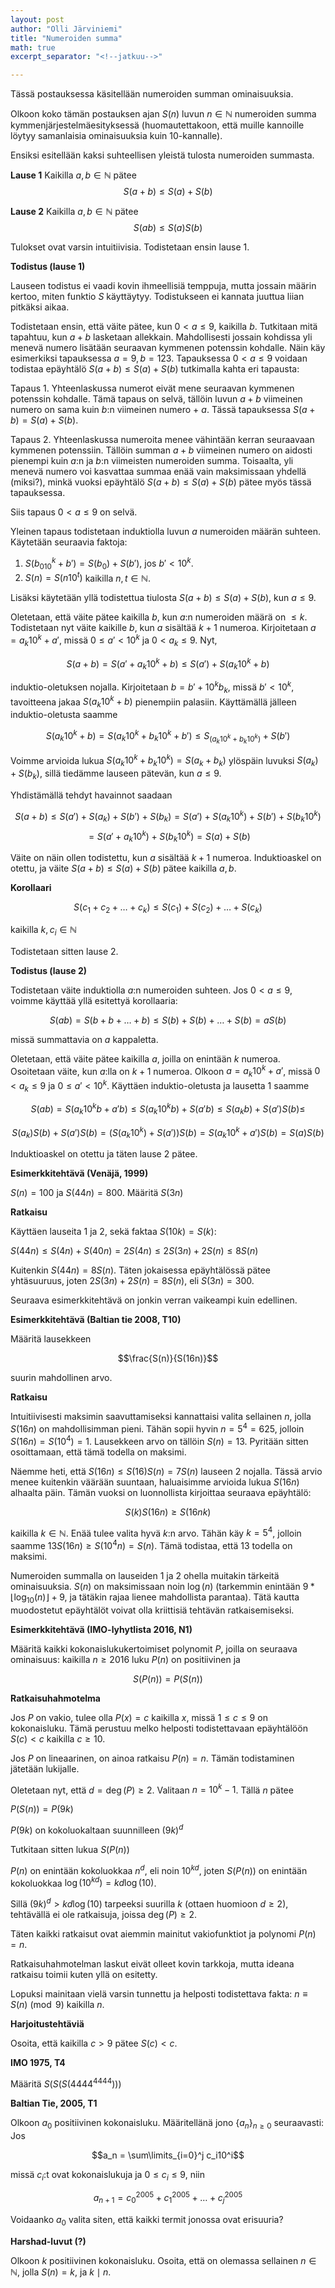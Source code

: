 ```yaml
---
layout: post
author: "Olli Järviniemi"
title: "Numeroiden summa"
math: true
excerpt_separator: "<!--jatkuu-->"

---
```


Tässä postauksessa käsitellään numeroiden summan ominaisuuksia.

<!--jatkuu-->

Olkoon koko tämän postauksen ajan $S(n)$ luvun $n \in \mathbb{N}$ numeroiden summa kymmenjärjestelmäesityksessä (huomautettakoon, että muille kannoille löytyy samanlaisia ominaisuuksia kuin 10-kannalle).

Ensiksi esitellään kaksi suhteellisen yleistä tulosta numeroiden summasta.


**Lause 1**
Kaikilla $a, b \in \mathbb{N}$ pätee $$S(a+b) \le S(a) + S(b)$$

**Lause 2**
Kaikilla $a, b \in \mathbb{N}$ pätee $$S(ab) \le S(a)S(b)$$

Tulokset ovat varsin intuitiivisia. Todistetaan ensin lause 1.

**Todistus (lause 1)**

Lauseen todistus ei vaadi kovin ihmeellisiä temppuja, mutta jossain määrin kertoo, miten funktio $S$ käyttäytyy. Todistukseen ei kannata juuttua liian pitkäksi aikaa.

Todistetaan ensin, että väite pätee, kun $0 < a \le 9$, kaikilla $b$. Tutkitaan mitä tapahtuu, kun $a+b$ lasketaan allekkain. Mahdollisesti jossain kohdissa yli menevä numero lisätään seuraavan kymmenen potenssin kohdalle. Näin käy esimerkiksi tapauksessa $a = 9, b = 123$. Tapauksessa $0 < a \le 9$ voidaan todistaa epäyhtälö $S(a+b) \le S(a) + S(b)$ tutkimalla kahta eri tapausta:

Tapaus 1. Yhteenlaskussa numerot eivät mene seuraavan kymmenen potenssin kohdalle. Tämä tapaus on selvä, tällöin luvun $a+b$ viimeinen numero on sama kuin $b$:n viimeinen numero + $a$. Tässä tapauksessa $S(a+b) = S(a) + S(b)$.

Tapaus 2. Yhteenlaskussa numeroita menee vähintään kerran seuraavaan kymmenen potenssiin. Tällöin summan $a+b$ viimeinen numero on aidosti pienempi kuin $a$:n ja $b:$n viimeisten numeroiden summa. Toisaalta, yli menevä numero voi kasvattaa summaa enää vain maksimissaan yhdellä (miksi?), minkä vuoksi epäyhtälö $S(a+b) \le S(a) + S(b)$ pätee myös tässä tapauksessa.

Siis tapaus $0 < a \le 9$ on selvä.

Yleinen tapaus todistetaan induktiolla luvun $a$ numeroiden määrän suhteen. Käytetään seuraavia faktoja:
1. $S(b_010^k + b') = S(b_0) + S(b')$, jos $b' < 10^k$.
2. $S(n) = S(n10^t)$ kaikilla $n, t \in \mathbb{N}$.

Lisäksi käytetään yllä todistettua tiulosta $S(a+b) \le S(a) + S(b)$, kun $a \le 9$.

Oletetaan, että väite pätee kaikilla $b$, kun $a$:n numeroiden määrä on $\le k$. Todistetaan nyt väite kaikille $b$, kun $a$ sisältää $k+1$ numeroa. Kirjoitetaan $a = a_k10^k + a'$, missä $0 \le a' < 10^k$ ja $0 < a_k \le 9$. Nyt,

$$S(a+b) = S(a' + a_k10^k + b) \le S(a') + S(a_k10^k + b)$$

induktio-oletuksen nojalla. Kirjoitetaan $b = b' + 10^kb_k$, missä $b' < 10^k$, tavoitteena jakaa $S(a_k10^k + b)$ pienempiin palasiin. Käyttämällä jälleen induktio-oletusta saamme

$$S(a_k10^k + b) = S(a_k10^k + b_k10^k + b') \le S_(a_k10^k + b_k10^k) + S(b')$$

Voimme arvioida lukua $S(a_k10^k + b_k10^k) = S(a_k + b_k)$ ylöspäin luvuksi $S(a_k) + S(b_k)$, sillä tiedämme lauseen pätevän, kun $a \le 9$.

Yhdistämällä tehdyt havainnot saadaan

$$S(a+b) \le S(a') + S(a_k) + S(b') + S(b_k) = S(a') + S(a_k10^k) + S(b') + S(b_k10^k)$$ $$= S(a' + a_k10^k) + S(b_k10^k) = S(a) + S(b)$$

Väite on näin ollen todistettu, kun $a$ sisältää $k+1$ numeroa. Induktioaskel on otettu, ja väite $S(a+b) \le S(a) + S(b)$ pätee kaikilla $a, b$.

**Korollaari**

$$S(c_1 + c_2 + \ldots + c_k) \le S(c_1) + S(c_2) + \ldots + S(c_k)$$

kaikilla $k, c_i \in \mathbb{N}$


Todistetaan sitten lause 2.

**Todistus (lause 2)**

Todistetaan väite induktiolla $a$:n numeroiden suhteen. Jos $0 < a \le 9$, voimme käyttää yllä esitettyä korollaaria:

$$S(ab) = S(b + b + \ldots + b) \le S(b) + S(b) + \ldots + S(b) = aS(b)$$

missä summattavia on $a$ kappaletta.

Oletetaan, että väite pätee kaikilla $a$, joilla on enintään $k$ numeroa. Osoitetaan väite, kun $a$:lla on $k+1$ numeroa. Olkoon $a = a_k10^k + a'$, missä $0 < a_k \le 9$ ja $0 \le a' < 10^k$. Käyttäen induktio-oletusta ja lausetta 1 saamme

$$S(ab) = S(a_k10^kb + a'b) \le S(a_k10^kb) + S(a'b) \le S(a_kb) + S(a')S(b)
\le $$

$$S(a_k)S(b) + S(a')S(b) = (S(a_k10^k) + S(a'))S(b) = S(a_k10^k + a')S(b) = S(a)S(b) $$

Induktioaskel on otettu ja täten lause 2 pätee.

**Esimerkkitehtävä (Venäjä, 1999)**

$S(n) = 100$ ja $S(44n) = 800$. Määritä $S(3n)$

**Ratkaisu**

Käyttäen lauseita 1 ja 2, sekä faktaa $S(10k) = S(k)$:

$S(44n) \le S(4n) + S(40n) = 2S(4n) \le 2S(3n) + 2S(n) \le 8S(n)$

Kuitenkin $S(44n) = 8S(n)$. Täten jokaisessa epäyhtälössä pätee yhtäsuuruus, joten $2S(3n) + 2S(n) = 8S(n)$, eli $S(3n) = 300$.

Seuraava esimerkkitehtävä on jonkin verran vaikeampi kuin edellinen.

**Esimerkkitehtävä (Baltian tie 2008, T10)**

Määritä lausekkeen

$$\frac{S(n)}{S(16n)}$$

suurin mahdollinen arvo.

**Ratkaisu**

Intuitiivisesti maksimin saavuttamiseksi kannattaisi valita sellainen $n$, jolla $S(16n)$ on mahdollisimman pieni. Tähän sopii hyvin $n = 5^4 = 625$, jolloin $S(16n) = S(10^4) = 1$. Lausekkeen arvo on tällöin $S(n) = 13$. Pyritään sitten osoittamaan, että tämä todella on maksimi.

Näemme heti, että $S(16n) \le S(16)S(n) = 7S(n)$ lauseen 2 nojalla. Tässä arvio menee kuitenkin väärään suuntaan, haluaisimme arvioida lukua $S(16n)$ alhaalta päin. Tämän vuoksi on luonnollista kirjoittaa seuraava epäyhtälö:

$$S(k)S(16n) \ge S(16nk)$$

kaikilla $k \in \mathbb{N}$. Enää tulee valita hyvä $k$:n arvo. Tähän käy $k = 5^4$, jolloin saamme $13S(16n) \ge S(10^4n) = S(n)$. Tämä todistaa, että $13$ todella on maksimi.


Numeroiden summalla on lauseiden 1 ja 2 ohella muitakin tärkeitä ominaisuuksia. $S(n)$ on maksimissaan noin $\log(n)$ (tarkemmin enintään $9* \lfloor \log_{10}(n) \rfloor + 9$, ja tätäkin rajaa lienee mahdollista parantaa). Tätä kautta muodostetut epäyhtälöt voivat olla kriittisiä tehtävän ratkaisemiseksi.

**Esimerkkitehtävä (IMO-lyhytlista 2016, N1)**

Määritä kaikki kokonaislukukertoimiset polynomit $P$, joilla on seuraava ominaisuus: kaikilla $n \ge 2016$ luku $P(n)$ on positiivinen ja

$$S(P(n)) = P(S(n))$$

**Ratkaisuhahmotelma**

Jos $P$ on vakio, tulee olla $P(x) = c$ kaikilla $x$, missä $1 \le c \le 9$ on kokonaisluku. Tämä perustuu melko helposti todistettavaan epäyhtälöön $S(c) < c$ kaikilla $c \ge 10$.

Jos $P$ on lineaarinen, on ainoa ratkaisu $P(n) = n$. Tämän todistaminen jätetään lukijalle.

Oletetaan nyt, että $d = \deg(P) \ge 2$. Valitaan $n = 10^k - 1$. Tällä $n$ pätee

$P(S(n)) = P(9k)$

$P(9k)$ on kokoluokaltaan suunnilleen $(9k)^d$

Tutkitaan sitten lukua $S(P(n))$

$P(n)$ on enintään kokoluokkaa $n^d$, eli noin $10^{kd}$, joten $S(P(n))$ on enintään kokoluokkaa $\log(10^{kd}) = kd \log(10)$.

Sillä $(9k)^d > kd \log(10)$ tarpeeksi suurilla $k$ (ottaen huomioon $d \ge 2$), tehtävällä ei ole ratkaisuja, joissa $\deg(P) \ge 2$.

Täten kaikki ratkaisut ovat aiemmin mainitut vakiofunktiot ja polynomi $P(n) = n$.

Ratkaisuhahmotelman laskut eivät olleet kovin tarkkoja, mutta ideana ratkaisu toimii kuten yllä on esitetty.

Lopuksi mainitaan vielä varsin tunnettu ja helposti todistettava fakta: $n \equiv S(n) \pmod{9}$ kaikilla $n$.

**Harjoitustehtäviä**

Osoita, että kaikilla $c > 9$ pätee $S(c) < c$.

**IMO 1975, T4**

Määritä $S(S(S(4444^{4444})))$

**Baltian Tie, 2005, T1**

Olkoon $a_0$ positiivinen kokonaisluku. Määritellänä jono $\lbrace a_n \rbrace_{n \ge 0}$ seuraavasti: Jos


$$a_n = \sum\limits_{i=0}^j c_i10^i$$

missä $c_i$:t ovat kokonaislukuja ja $0 \le c_i \le 9$, niin

$$a_{n+1} = c_0^{2005} + c_1^{2005} + \ldots + c_j^{2005}$$

Voidaanko $a_0$ valita siten, että kaikki termit jonossa ovat erisuuria?

**Harshad-luvut (?)**

Olkoon $k$ positiivinen kokonaisluku. Osoita, että on olemassa sellainen $n \in \mathbb{N}$, jolla $S(n) = k$, ja $k \mid n$.
